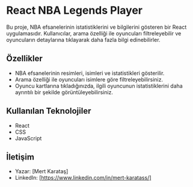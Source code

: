 # React NBA Legends Player

Bu proje, NBA efsanelerinin istatistiklerini ve bilgilerini gösteren bir React uygulamasıdır. Kullanıcılar, arama özelliği ile oyuncuları filtreleyebilir ve oyuncuların detaylarına tıklayarak daha fazla bilgi edinebilirler.

## Özellikler

- NBA efsanelerinin resimleri, isimleri ve istatistikleri gösterilir. <i class="fa-solid fa-basketball"></i>
- Arama özelliği ile oyuncuları isimlere göre filtreleyebilirsiniz.
- Oyuncu kartlarına tıkladığınızda, ilgili oyuncunun istatistiklerini daha ayrıntılı bir şekilde görüntüleyebilirsiniz.

## Kullanılan Teknolojiler
- React
- CSS
- JavaScript


 ## İletişim
- Yazar: [Mert Karataş]
- LinkedIn: [https://www.linkedin.com/in/mert-karatass/]
